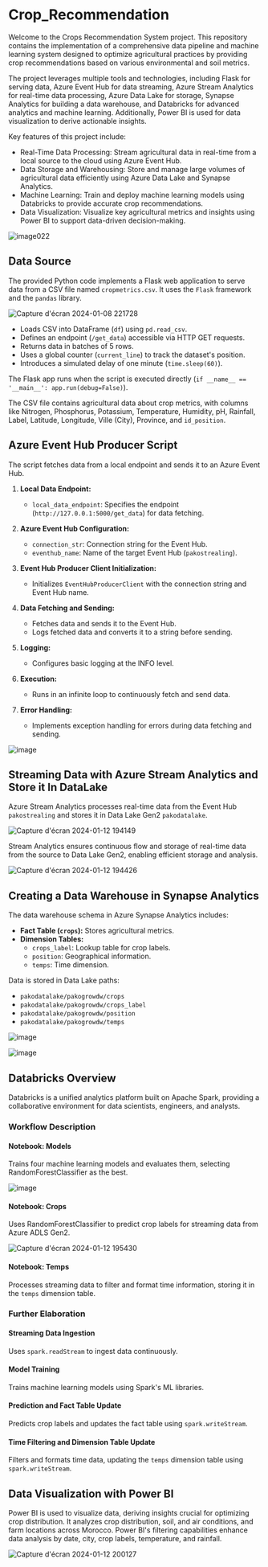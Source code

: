 # Crop_Recommendation
Welcome to the Crops Recommendation System project. This repository contains the implementation of a comprehensive data pipeline and machine learning system designed to optimize agricultural practices by providing crop recommendations based on various environmental and soil metrics.

The project leverages multiple tools and technologies, including Flask for serving data, Azure Event Hub for data streaming, Azure Stream Analytics for real-time data processing, Azure Data Lake for storage, Synapse Analytics for building a data warehouse, and Databricks for advanced analytics and machine learning. Additionally, Power BI is used for data visualization to derive actionable insights.

Key features of this project include:

- Real-Time Data Processing: Stream agricultural data in real-time from a local source to the cloud using Azure Event Hub.
- Data Storage and Warehousing: Store and manage large volumes of agricultural data efficiently using Azure Data Lake and Synapse Analytics.
- Machine Learning: Train and deploy machine learning models using Databricks to provide accurate crop recommendations.
- Data Visualization: Visualize key agricultural metrics and insights using Power BI to support data-driven decision-making.

![image022](https://github.com/user-attachments/assets/d1e49c72-d0fe-4aba-a447-5897bdfc0094)

## Data Source

The provided Python code implements a Flask web application to serve data from a CSV file named `cropmetrics.csv`. It uses the `Flask` framework and the `pandas` library.

![Capture d'écran 2024-01-08 221728](https://github.com/user-attachments/assets/df56c42f-1f4b-4bf7-afff-4cfe0a076260)


- Loads CSV into DataFrame (`df`) using `pd.read_csv`.
- Defines an endpoint (`/get_data`) accessible via HTTP GET requests.
- Returns data in batches of 5 rows.
- Uses a global counter (`current_line`) to track the dataset's position.
- Introduces a simulated delay of one minute (`time.sleep(60)`).

The Flask app runs when the script is executed directly (`if __name__ == '__main__': app.run(debug=False)`).

The CSV file contains agricultural data about crop metrics, with columns like Nitrogen, Phosphorus, Potassium, Temperature, Humidity, pH, Rainfall, Label, Latitude, Longitude, Ville (City), Province, and `id_position`.




## Azure Event Hub Producer Script

The script fetches data from a local endpoint and sends it to an Azure Event Hub.

1. **Local Data Endpoint:**
    - `local_data_endpoint`: Specifies the endpoint (`http://127.0.0.1:5000/get_data`) for data fetching.

2. **Azure Event Hub Configuration:**
    - `connection_str`: Connection string for the Event Hub.
    - `eventhub_name`: Name of the target Event Hub (`pakostrealing`).

3. **Event Hub Producer Client Initialization:**
    - Initializes `EventHubProducerClient` with the connection string and Event Hub name.

4. **Data Fetching and Sending:**
    - Fetches data and sends it to the Event Hub.
    - Logs fetched data and converts it to a string before sending.

5. **Logging:**
    - Configures basic logging at the INFO level.

6. **Execution:**
    - Runs in an infinite loop to continuously fetch and send data.

7. **Error Handling:**
    - Implements exception handling for errors during data fetching and sending.

![image](https://github.com/user-attachments/assets/435a4565-4110-409b-8c81-187d28178d7c)

## Streaming Data with Azure Stream Analytics and Store it In DataLake

Azure Stream Analytics processes real-time data from the Event Hub `pakostrealing` and stores it in Data Lake Gen2 `pakodatalake`.

![Capture d'écran 2024-01-12 194149](https://github.com/user-attachments/assets/ae221bdd-4d26-4983-a7a0-fd20230394a6)

Stream Analytics ensures continuous flow and storage of real-time data from the source to Data Lake Gen2, enabling efficient storage and analysis.

![Capture d'écran 2024-01-12 194426](https://github.com/user-attachments/assets/2e847fb1-8956-477e-8904-efb819475747)


## Creating a Data Warehouse in Synapse Analytics

The data warehouse schema in Azure Synapse Analytics includes:

- **Fact Table (`crops`):** Stores agricultural metrics.
- **Dimension Tables:** 
  - `crops_label`: Lookup table for crop labels.
  - `position`: Geographical information.
  - `temps`: Time dimension.

Data is stored in Data Lake paths:
- `pakodatalake/pakogrowdw/crops`
- `pakodatalake/pakogrowdw/crops_label`
- `pakodatalake/pakogrowdw/position`
- `pakodatalake/pakogrowdw/temps`

![image](https://github.com/user-attachments/assets/140ae9ce-66e9-4b03-acfb-747d30f89f72)

![image](https://github.com/user-attachments/assets/bee636cd-219c-4bdf-a694-f921c66cf430)

## Databricks Overview

Databricks is a unified analytics platform built on Apache Spark, providing a collaborative environment for data scientists, engineers, and analysts.

### Workflow Description

#### Notebook: Models

Trains four machine learning models and evaluates them, selecting RandomForestClassifier as the best.

![image](https://github.com/user-attachments/assets/d48bb36a-e1e4-487c-9923-61cbe09c5abe)


#### Notebook: Crops

Uses RandomForestClassifier to predict crop labels for streaming data from Azure ADLS Gen2.

![Capture d'écran 2024-01-12 195430](https://github.com/user-attachments/assets/ef613204-10b1-4843-aa03-ca62c99e1a96)


#### Notebook: Temps

Processes streaming data to filter and format time information, storing it in the `temps` dimension table.

### Further Elaboration

#### Streaming Data Ingestion

Uses `spark.readStream` to ingest data continuously.

#### Model Training

Trains machine learning models using Spark's ML libraries.

#### Prediction and Fact Table Update

Predicts crop labels and updates the fact table using `spark.writeStream`.

#### Time Filtering and Dimension Table Update

Filters and formats time data, updating the `temps` dimension table using `spark.writeStream`.

## Data Visualization with Power BI

Power BI is used to visualize data, deriving insights crucial for optimizing crop distribution. It analyzes crop distribution, soil, and air conditions, and farm locations across Morocco. Power BI's filtering capabilities enhance data analysis by date, city, crop labels, temperature, and rainfall.

![Capture d'écran 2024-01-12 200127](https://github.com/user-attachments/assets/a41a5c2d-615c-48aa-9efe-e38c6bf09d2b)

